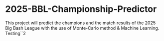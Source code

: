 # 2025-BBL-Championship-Predictor
This project will predict the champions and the match results of the 2025 Big Bash League with the use of Monte-Carlo method &amp; Machine Learning.
Testing``2